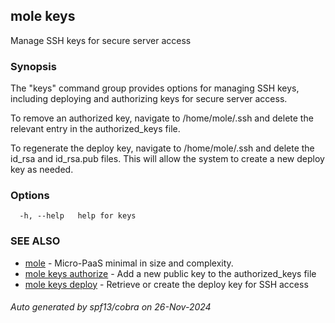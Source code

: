 ## mole keys

Manage SSH keys for secure server access

### Synopsis

The "keys" command group provides options for managing SSH keys, 
including deploying and authorizing keys for secure server access.

To remove an authorized key, navigate to /home/mole/.ssh and delete the 
relevant entry in the authorized_keys file.

To regenerate the deploy key, navigate to /home/mole/.ssh and delete 
the id_rsa and id_rsa.pub files. This will allow the system to create 
a new deploy key as needed.

### Options

```
  -h, --help   help for keys
```

### SEE ALSO

* [mole](mole.md)	 - Micro-PaaS minimal in size and complexity.
* [mole keys authorize](mole_keys_authorize.md)	 - Add a new public key to the authorized_keys file
* [mole keys deploy](mole_keys_deploy.md)	 - Retrieve or create the deploy key for SSH access

###### Auto generated by spf13/cobra on 26-Nov-2024
